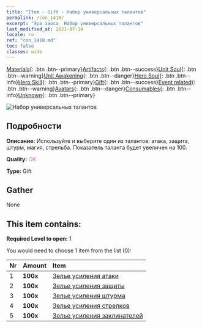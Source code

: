 ```yaml
---
title: "Item - Gift - Набор универсальных талантов"
permalink: /con_1418/
excerpt: "Эра хаоса  Набор универсальных талантов"
last_modified_at: 2021-07-14
locale: ru
ref: "con_1418.md"
toc: false
classes: wide
---
```

 [Materials](/ItemsRU/){: .btn .btn--primary}[Artifacts](/ItemsRU/Artifacts/){: .btn .btn--success}[Unit Soul](/ItemsRU/UnitSoul/){: .btn .btn--warning}[Unit Awakening](/ItemsRU/UnitAwakening/){: .btn .btn--danger}[Hero Soul](/ItemsRU/HeroSoul/){: .btn .btn--info}[Hero Skill](/ItemsRU/HeroSkill/){: .btn .btn--primary}[Gift](/ItemsRU/Gift/){: .btn .btn--success}[Event related](/ItemsRU/Events/){: .btn .btn--warning}[Avatars](/ItemsRU/Avatars/){: .btn .btn--danger}[Consumables](/ItemsRU/Consumables/){: .btn .btn--info}[Unknown](/ItemsRU/Unknown/){: .btn .btn--primary}

 ![Набор универсальных талантов](/images/t/i_907032.png)

## Подробности
 **Описание:** Используйте и выберите один из талантов: атака, защита, штурм, магия, стрельба. Показатель таланта будет увеличен на 100.

 **Quality:** <span style="color: #DA70D6">OK</span>

 **Type:** Gift

## Gather

  None

## This item contains:

 **Required Level to open:** 1

 You would need to choose 1 item from the list (0):

  | Nr | Amount |     Item    |
  |:---|:-------|:------------|
  | 1 |  **100x** | [Зелье усиления атаки](/ItemsRU/con_786/) |  | 
  | 2 |  **100x** | [Зелье усиления защиты](/ItemsRU/con_787/) |  | 
  | 3 |  **100x** | [Зелье усиления штурма](/ItemsRU/con_788/) |  | 
  | 4 |  **100x** | [Зелье усиления стрелков](/ItemsRU/con_789/) |  | 
  | 5 |  **100x** | [Зелье усиления заклинателей](/ItemsRU/con_790/) |  | 
